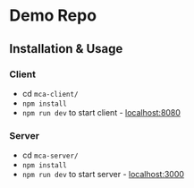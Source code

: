 # Demo Repo

## Installation & Usage
### Client
* cd `mca-client/`
* `npm install`
* `npm run dev` to start client - [localhost:8080](http://localhost:8080) 

### Server
* cd `mca-server/`
* `npm install`
* `npm run dev` to start server - [localhost:3000](http://localhost:3000)
